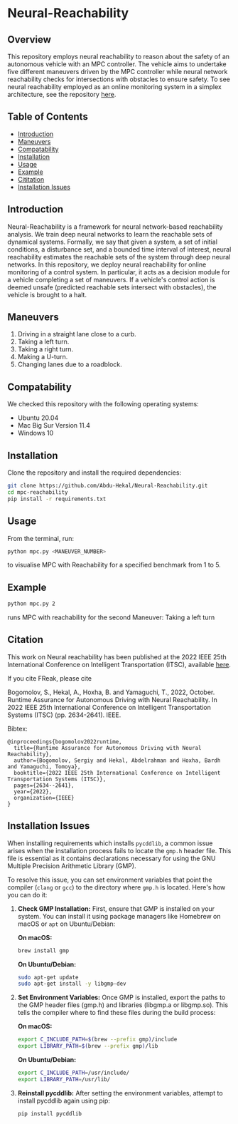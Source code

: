 # Neural-Reachability

## Overview

This repository employs neural reachability to reason about the safety of an autonomous vehicle with an MPC controller. The vehicle aims to undertake five different maneuvers driven by the MPC controller while neural network reachability checks for intersections with obstacles to ensure safety. To see neural reachability employed as an online monitoring system in a simplex architecture, see the repository [here](https://github.com/Abdu-Hekal/Neural-Reachability-Simplex).

## Table of Contents

- [Introduction](#introduction)
- [Maneuvers](#maneuvers)
- [Compatability](#compatability)
- [Installation](#installation)
- [Usage](#usage)
- [Example](#example)
- [Cititation](#Citation)
- [Installation Issues](#installation-issues)

## Introduction

Neural-Reachability is a framework for neural network-based reachability analysis. We train deep neural networks to learn the reachable sets of dynamical systems. Formally, we say that given a system, a set of initial conditions, a disturbance set, and a bounded time interval of interest, neural reachability estimates the reachable sets of the system through deep neural networks. In this repository, we deploy neural reachability for online monitoring of a control system. In particular, it acts as a decision module for a vehicle completing a set of maneuvers. If a vehicle's control action is deemed unsafe (predicted reachable sets intersect with obstacles), the vehicle is brought to a halt. 

## Maneuvers

1. Driving in a straight lane close to a curb.
2. Taking a left turn.
3. Taking a right turn.
4. Making a U-turn.
5. Changing lanes due to a roadblock.

## Compatability

We checked this repository with the following operating systems:

- Ubuntu 20.04
- Mac Big Sur Version 11.4
- Windows 10

## Installation

Clone the repository and install the required dependencies:

```bash
git clone https://github.com/Abdu-Hekal/Neural-Reachability.git
cd mpc-reachability
pip install -r requirements.txt
```


## Usage

From the terminal, run:

```bash
python mpc.py <MANEUVER_NUMBER>
```

 to visualise MPC with Reachability for a specified benchmark from 1 to 5.

## Example

```bash
python mpc.py 2
```

runs MPC with reachability for the second Maneuver: Taking a left turn


## Citation

This work on Neural reachability has been published at the 2022 IEEE 25th International Conference on Intelligent Transportation (ITSC), available [here](https://ieeexplore.ieee.org/abstract/document/9922294).

If you cite FReak, please cite

Bogomolov, S., Hekal, A., Hoxha, B. and Yamaguchi, T., 2022, October. Runtime Assurance for Autonomous Driving with Neural Reachability. In 2022 IEEE 25th International Conference on Intelligent Transportation Systems (ITSC) (pp. 2634-2641). IEEE.

Bibtex:
```
@inproceedings{bogomolov2022runtime,
  title={Runtime Assurance for Autonomous Driving with Neural Reachability},
  author={Bogomolov, Sergiy and Hekal, Abdelrahman and Hoxha, Bardh and Yamaguchi, Tomoya},
  booktitle={2022 IEEE 25th International Conference on Intelligent Transportation Systems (ITSC)},
  pages={2634--2641},
  year={2022},
  organization={IEEE}
}
```

## Installation Issues

When installing requirements which installs `pycddlib`, a common issue arises when the installation process fails to locate the `gmp.h` header file. This file is essential as it contains declarations necessary for using the GNU Multiple Precision Arithmetic Library (GMP). 

To resolve this issue, you can set environment variables that point the compiler (`clang` or `gcc`) to the directory where `gmp.h` is located. Here's how you can do it:

1. **Check GMP Installation:**
   First, ensure that GMP is installed on your system. You can install it using package managers like Homebrew on macOS or `apt` on Ubuntu/Debian:
   
   **On macOS:**
   ```bash
   brew install gmp
   ```

   **On Ubuntu/Debian:**
   ```bash
   sudo apt-get update
   sudo apt-get install -y libgmp-dev
   ```

2. **Set Environment Variables:**
   Once GMP is installed, export the paths to the GMP header files (gmp.h) and libraries (libgmp.a or libgmp.so). This tells the compiler where to find these files during the build   process:
   
   **On macOS:**
   ```bash
   export C_INCLUDE_PATH=$(brew --prefix gmp)/include
   export LIBRARY_PATH=$(brew --prefix gmp)/lib
   ```

   **On Ubuntu/Debian:**
   ```bash
   export C_INCLUDE_PATH=/usr/include/
   export LIBRARY_PATH=/usr/lib/
   ```

4. **Reinstall pycddlib:**
   After setting the environment variables, attempt to install pycddlib again using pip:
   ```bash
   pip install pycddlib
   ```

   


   
    

